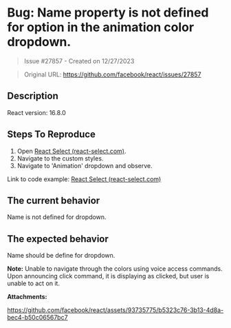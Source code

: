 # Bug: Name property is not defined for option in the animation color dropdown.

> Issue #27857 - Created on 12/27/2023

> Original URL: https://github.com/facebook/react/issues/27857

## Description


React version: 16.8.0

## Steps To Reproduce

1. Open [React Select (react-select.com)](https://react-select.com/home).
2. Navigate to the custom styles.
3. Navigate to 'Animation' dropdown and observe.

Link to code example:
[React Select (react-select.com)](https://react-select.com/home)

## The current behavior
Name is not defined for dropdown.

## The expected behavior
Name should be define for dropdown.

**Note:**
 Unable to navigate through the colors using voice access commands. Upon announcing click command, it is displaying as clicked, but user is unable to act on it.

**Attachments:**

https://github.com/facebook/react/assets/93735775/b5323c76-3b13-4d8a-bec4-b50c06567bc7


